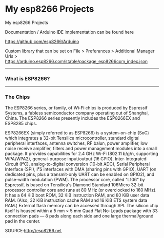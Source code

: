 # My esp8266 Projects
My esp8266 Projects

Documentation / Arduino IDE implementation can be found here 

https://github.com/esp8266/Arduino



Custom library that can be set on File > Preferances > Additional Manager Urls > https://arduino.esp8266.com/stable/package_esp8266com_index.json



---------------
### What is ESP8266?
---------------


### The Chips


The ESP8266 series, or family, of Wi-Fi chips is produced by Espressif Systems, a fabless semiconductor company operating out of Shanghai, China. The ESP8266 series presently includes the ESP8266EX and ESP8285 chips.

ESP8266EX (simply referred to as ESP8266) is a system-on-chip (SoC) which integrates a 32-bit Tensilica microcontroller, standard digital peripheral interfaces, antenna switches, RF balun, power amplifier, low noise receive amplifier, filters and power management modules into a small package. It provides capabilities for 2.4 GHz Wi-Fi (802.11 b/g/n, supporting WPA/WPA2), general-purpose input/output (16 GPIO), Inter-Integrated Circuit (I²C), analog-to-digital conversion (10-bit ADC), Serial Peripheral Interface (SPI), I²S interfaces with DMA (sharing pins with GPIO), UART (on dedicated pins, plus a transmit-only UART can be enabled on GPIO2), and pulse-width modulation (PWM). The processor core, called "L106" by Espressif, is based on Tensilica's Diamond Standard 106Micro 32-bit processor controller core and runs at 80 MHz (or overclocked to 160 MHz). It has a 64 KiB boot ROM, 32 KiB instruction RAM, and 80 KiB user data RAM. (Also, 32  KiB instruction cache RAM and 16 KiB ETS system data RAM.) External flash memory can be accessed through SPI. The silicon chip itself is housed within a 5 mm × 5 mm Quad Flat No-Leads package with 33 connection pads — 8 pads along each side and one large thermal/ground pad in the center.

SOURCE:http://esp8266.net



